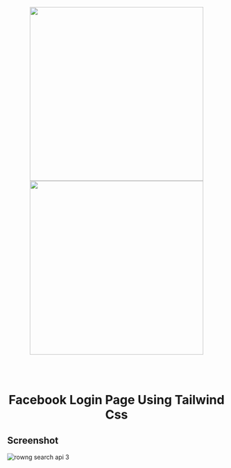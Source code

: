 <p align="center"><a href="https://facebook.com" target="_blank"><img src="https://github.com/90-HAQ/facebook_login_page_tailwind/blob/master/facebook.svg" width="400">
</a><a href="https://tailwindcss.com/" target="_blank"><img src="https://github.com/90-HAQ/facebook_login_page_tailwind/blob/master/tailwind_css.svg" width="400">
</a></p>


<br><br>


<h1 align="center">Facebook Login Page Using Tailwind Css</h1>


## Screenshot

![rowng search api 3](https://github.com/90-HAQ/facebook_login_page_tailwind/blob/master/facebook_login_page.png)




